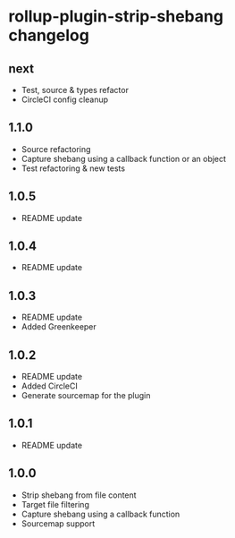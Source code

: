 # rollup-plugin-strip-shebang changelog

## next
* Test, source & types refactor
* CircleCI config cleanup

## 1.1.0
* Source refactoring
* Capture shebang using a callback function or an object
* Test refactoring & new tests

## 1.0.5
* README update

## 1.0.4
* README update

## 1.0.3
* README update
* Added Greenkeeper

## 1.0.2
* README update
* Added CircleCI
* Generate sourcemap for the plugin

## 1.0.1
* README update

## 1.0.0
* Strip shebang from file content
* Target file filtering
* Capture shebang using a callback function
* Sourcemap support
